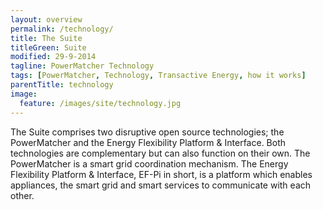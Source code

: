 ```yaml
---
layout: overview
permalink: /technology/
title: The Suite
titleGreen: Suite
modified: 29-9-2014
tagline: PowerMatcher Technology
tags: [PowerMatcher, Technology, Transactive Energy, how it works]
parentTitle: technology
image:
  feature: /images/site/technology.jpg
---
```


The Suite comprises two disruptive open source technologies; the PowerMatcher and the Energy Flexibility Platform & Interface. Both technologies are complementary but can also function on their own. The PowerMatcher is a smart grid coordination mechanism. The Energy Flexibility Platform & Interface, EF-Pi in short, is a platform which enables appliances, the smart grid and smart services to communicate with each other.



